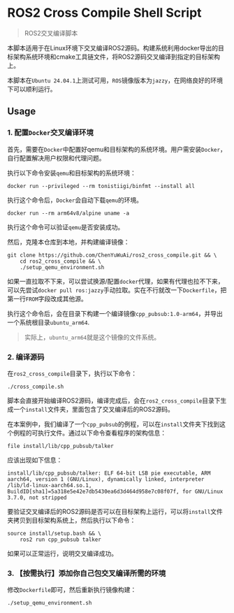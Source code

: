 # ROS2 Cross Compile Shell Script
> ROS2交叉编译脚本

本脚本适用于在Linux环境下交叉编译ROS2源码。构建系统利用docker导出的目标架构系统环境和cmake工具链文件，将ROS2源码交叉编译到指定的目标架构上。

本脚本在`Ubuntu 24.04.1`上测试可用，`ROS`镜像版本为`jazzy`，在网络良好的环境下可以顺利运行。

## Usage
### 1. 配置`Docker`交叉编译环境
首先，需要在`Docker`中配置好qemu和目标架构的系统环境。用户需安装`Docker`，自行配置解决用户权限和代理问题。

执行以下命令安装`qemu`和目标架构的系统环境：
```shell
docker run --privileged --rm tonistiigi/binfmt --install all
```
执行这个命令后，`Docker`会自动下载`qemu`的环境。
```shell
docker run --rm arm64v8/alpine uname -a
```
执行这个命令可以验证`qemu`是否安装成功。

然后，克隆本仓库到本地，并构建编译镜像：
```shell
git clone https://github.com/ChenYuWuAi/ros2_cross_compile.git && \
    cd ros2_cross_compile && \
    ./setup_qemu_environment.sh
```
如果一直拉取不下来，可以尝试换源/配置`docker`代理，如果有代理也拉不下来，可以先尝试`docker pull ros:jazzy`手动拉取。实在不行就改一下`Dockerfile`，把第一行`FROM`字段改成其他源。

执行这个命令后，会在目录下构建一个编译镜像`cpp_pubsub:1.0-arm64`，并导出一个系统根目录`ubuntu_arm64`.

> 实际上，`ubuntu_arm64`就是这个镜像的文件系统。
### 2. 编译源码
在`ros2_cross_compile`目录下，执行以下命令：
```shell
./cross_compile.sh
```
脚本会直接开始编译ROS2源码，编译完成后，会在`ros2_cross_compile`目录下生成一个`install`文件夹，里面包含了交叉编译后的ROS2源码。

在本案例中，我们编译了一个`cpp_pubsub`的例程，可以在`install`文件夹下找到这个例程的可执行文件。通过以下命令查看程序的架构信息：
```shell
file install/lib/cpp_pubsub/talker
```
应该出现如下信息：
```shell
install/lib/cpp_pubsub/talker: ELF 64-bit LSB pie executable, ARM aarch64, version 1 (GNU/Linux), dynamically linked, interpreter /lib/ld-linux-aarch64.so.1, BuildID[sha1]=5a318e5e42e7db5430ea6d3d464d958e7c08f07f, for GNU/Linux 3.7.0, not stripped
```


要验证交叉编译后的ROS2源码是否可以在目标架构上运行，可以将`install`文件夹拷贝到目标架构系统上，然后执行以下命令：
```shell
source install/setup.bash && \
    ros2 run cpp_pubsub talker
```
如果可以正常运行，说明交叉编译成功。

### 3. 【按需执行】添加你自己包交叉编译所需的环境
修改`Dockerfile`即可，然后重新执行镜像构建：
```shell
./setup_qemu_environment.sh
```
